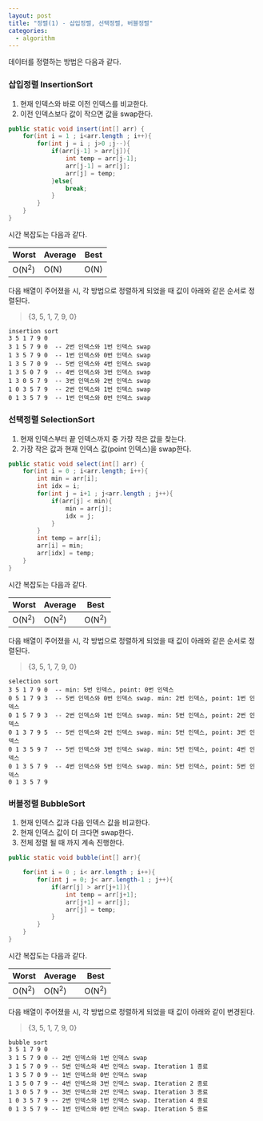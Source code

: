 ```yaml
---
layout: post
title: "정렬(1) - 삽입정렬, 선택정렬, 버블정렬"
categories:
  - algorithm
---
```


데이터를 정렬하는 방법은 다음과 같다.

### 삽입정렬 InsertionSort
1. 현재 인덱스와 바로 이전 인덱스를 비교한다.
2. 이전 인덱스보다 값이 작으면 값을 swap한다.

```java
public static void insert(int[] arr) {
    for(int i = 1 ; i<arr.length ; i++){
        for(int j = i ; j>0 ;j--){
            if(arr[j-1] > arr[j]){
                int temp = arr[j-1];
                arr[j-1] = arr[j];
                arr[j] = temp;
            }else{
                break;
            }
        }
    }
}
```
시간 복잡도는 다음과 같다. 

|Worst|Average|Best|
|---|---|---|
|O(N<sup>2</sup>)|O(N)|O(N)

다음 배열이 주어졌을 시, 각 방법으로 정렬하게 되었을 때 값이 아래와 같은 순서로 정렬된다.
> {3, 5, 1, 7, 9, 0}

```
insertion sort
3 5 1 7 9 0
3 1 5 7 9 0  -- 2번 인덱스와 1번 인덱스 swap
1 3 5 7 9 0  -- 1번 인덱스와 0번 인덱스 swap
1 3 5 7 0 9  -- 5번 인덱스와 4번 인덱스 swap
1 3 5 0 7 9  -- 4번 인덱스와 3번 인덱스 swap
1 3 0 5 7 9  -- 3번 인덱스와 2번 인덱스 swap
1 0 3 5 7 9  -- 2번 인덱스와 1번 인덱스 swap
0 1 3 5 7 9  -- 1번 인덱스와 0번 인덱스 swap
```

### 선택정렬 SelectionSort
1. 현재 인덱스부터 끝 인덱스까지 중 가장 작은 값을 찾는다.
2. 가장 작은 값과 현재 인덱스 값(point 인덱스)을 swap한다.

```java
public static void select(int[] arr) {
    for(int i = 0 ; i<arr.length; i++){
        int min = arr[i];
        int idx = i;
        for(int j = i+1 ; j<arr.length ; j++){
            if(arr[j] < min){
                min = arr[j];
                idx = j;
            }
        }
        int temp = arr[i];
        arr[i] = min;
        arr[idx] = temp;
    }
}
```
시간 복잡도는 다음과 같다. 

|Worst|Average|Best|
|---|---|---|
|O(N<sup>2</sup>)|O(N<sup>2</sup>)|O(N<sup>2</sup>)

다음 배열이 주어졌을 시, 각 방법으로 정렬하게 되었을 때 값이 아래와 같은 순서로 정렬된다.
> {3, 5, 1, 7, 9, 0}

```
selection sort
3 5 1 7 9 0  -- min: 5번 인덱스, point: 0번 인덱스
0 5 1 7 9 3  -- 5번 인덱스와 0번 인덱스 swap. min: 2번 인덱스, point: 1번 인덱스
0 1 5 7 9 3  -- 2번 인덱스와 1번 인덱스 swap. min: 5번 인덱스, point: 2번 인덱스
0 1 3 7 9 5  -- 5번 인덱스와 2번 인덱스 swap. min: 5번 인덱스, point: 3번 인덱스
0 1 3 5 9 7  -- 5번 인덱스와 3번 인덱스 swap. min: 5번 인덱스, point: 4번 인덱스 
0 1 3 5 7 9  -- 4번 인덱스와 5번 인덱스 swap. min: 5번 인덱스, point: 5번 인덱스
0 1 3 5 7 9 
```

### 버블정렬 BubbleSort
1. 현재 인덱스 값과 다음 인덱스 값을 비교한다.
2. 현재 인덱스 값이 더 크다면 swap한다.
3. 전체 정렬 될 때 까지 계속 진행한다.


```java
public static void bubble(int[] arr){

    for(int i = 0 ; i< arr.length ; i++){
        for(int j = 0; j< arr.length-1 ; j++){
            if(arr[j] > arr[j+1]){
                int temp = arr[j+1];
                arr[j+1] = arr[j];
                arr[j] = temp;
            }
        }
    }
}
```
시간 복잡도는 다음과 같다. 

|Worst|Average|Best|
|---|---|---|
|O(N<sup>2</sup>)|O(N<sup>2</sup>)|O(N<sup>2</sup>)

다음 배열이 주어졌을 시, 각 방법으로 정렬하게 되었을 때 값이 아래와 같이 변경된다.
> {3, 5, 1, 7, 9, 0}

```
bubble sort
3 5 1 7 9 0
3 1 5 7 9 0 -- 2번 인덱스와 1번 인덱스 swap
3 1 5 7 0 9 -- 5번 인덱스와 4번 인덱스 swap. Iteration 1 종료
1 3 5 7 0 9 -- 1번 인덱스와 0번 인덱스 swap
1 3 5 0 7 9 -- 4번 인덱스와 3번 인덱스 swap. Iteration 2 종료
1 3 0 5 7 9 -- 3번 인덱스와 2번 인덱스 swap. Iteration 3 종료
1 0 3 5 7 9 -- 2번 인덱스와 1번 인덱스 swap. Iteration 4 종료
0 1 3 5 7 9 -- 1번 인덱스와 0번 인덱스 swap. Iteration 5 종료
```